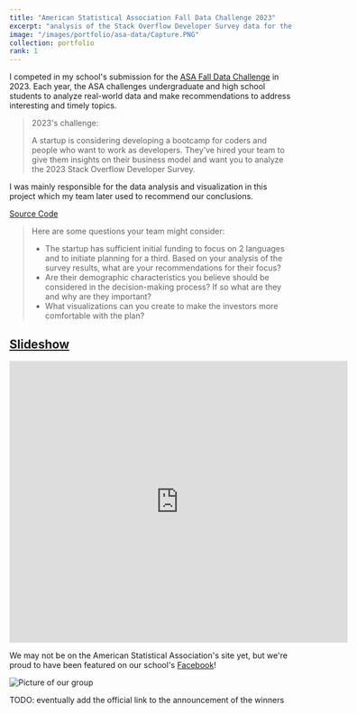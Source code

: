 ```yaml
---
title: "American Statistical Association Fall Data Challenge 2023"
excerpt: "analysis of the Stack Overflow Developer Survey data for the Fall Data Challenge 2023"
image: "/images/portfolio/asa-data/Capture.PNG"
collection: portfolio
rank: 1
---
```

I competed in my school's submission for the [ASA Fall Data Challenge](https://community.amstat.org/asafalldatachallenge/home) in 2023. Each year, the ASA challenges undergraduate and high school students to analyze real-world data and make recommendations to address interesting and timely topics.

> 2023's challenge:
> 
> A startup is considering developing a bootcamp for coders and people who want to work as developers. They’ve hired your team to give them insights on their business model and want you to analyze the 2023 Stack Overflow Developer Survey.

I was mainly responsible for the data analysis and visualization in this project which my team later used to recommend our conclusions. 

[Source Code](https://github.com/ani-tiwary/ASAFallDataChallenge)

> Here are some questions your team might consider:
> 
> * The startup has sufficient initial funding to focus on 2 languages and to initiate planning for a third. Based on your analysis of the survey results, what are your recommendations for their focus?
> * Are their demographic characteristics you believe should be considered in the decision-making process? If so what are they and why are they important?
> * What visualizations can you create to make the investors more comfortable with the plan?

## [Slideshow](https://akeboss-tech.github.io/images/portfolio/asa-data/presentation.pdf)

<iframe src="http://docs.google.com/gview?url=https://akeboss-tech.github.io/images/portfolio/asa-data/presentation.pdf&embedded=true" 
style="width:600px; height:500px;" frameborder="0"></iframe>

We may not be on the American Statistical Association's site yet, but we're proud to have been featured on our school's [Facebook](https://www.facebook.com/permalink.php/?story_fbid=870567221745539&id=100063768064277)!

![Picture of our group](https://encrypted-tbn0.gstatic.com/images?q=tbn:ANd9GcSyhlQqw6ycNo3FDa9RJCTDctzTirNASmfKLQ&s)

TODO: eventually add the official link to the announcement of the winners